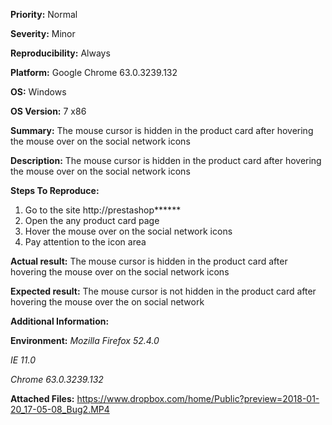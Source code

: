 **Priority:** Normal

**Severity:** Minor

**Reproducibility:** Always

**Platform:** Google Chrome 63.0.3239.132

**OS:** Windows

**OS Version:** 7 x86

**Summary:** The mouse cursor is hidden in the product card after hovering the mouse over on the social network icons

**Description:** The mouse cursor is hidden in the product card after hovering the mouse over on the social network icons

**Steps To Reproduce:**

1. Go to the site http://prestashop******
2. Open the any product card page
3. Hover the mouse over on the social network icons
4. Pay attention to the icon area

**Actual result:** The mouse cursor is hidden in the product card after hovering the mouse over on the social network icons

**Expected result:** The mouse cursor is not hidden in the product card after hovering the mouse over the on social network

**Additional Information:**

**Environment:**
*Mozilla Firefox 52.4.0*

*IE 11.0*

*Chrome 63.0.3239.132*

**Attached Files:**
https://www.dropbox.com/home/Public?preview=2018-01-20_17-05-08_Bug2.MP4
